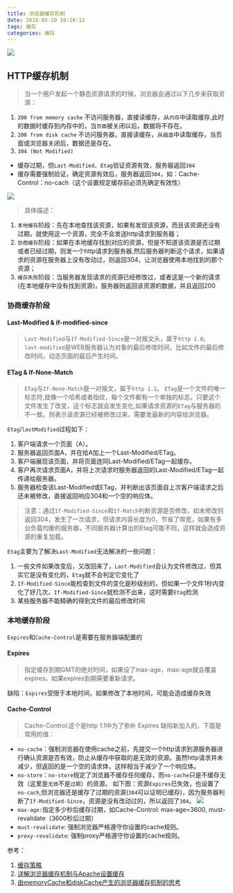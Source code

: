 ```yaml
---
title: 浏览器缓存机制
date: 2018-05-10 19:16:12
tags: 缓存
categories: 缓存
---
```

![](1.png)
## HTTP缓存机制
> 当一个用户发起一个静态资源请求的时候，浏览器会通过以下几步来获取资源：
1. `200 from memory cache`
不访问服务器，直接读缓存，从`内存`中读取缓存,此时的数据时缓存到内存中的，当`页面`被关闭以后，数据将不存在。
2. `200 from disk cache`
不访问服务器，直接读缓存，从`磁盘`中读取缓存，当页面或浏览器关闭后，数据还是存在。
3. `304 (Not Modified)`
* 缓存过期，但`Last-Modified`、`Etag`验证资源有效，服务器返回`304`
* 缓存需要强制验证，确定资源有效后，服务器返回`304`，如：Cache-Control：no-cach（这个设置规定缓存前必须先确定有效性）

![](3.png)
> 具体描述：
1. `本地缓存`阶段：先在本地查找该资源，如果有发现该资源，而且该资源还没有过期，就使用这一个资源，完全不会发送http请求到服务器；
2. `协商缓存`阶段：如果在本地缓存找到对应的资源，但是不知道该资源是否过期或者已经过期，则发一个http请求到服务器,然后服务器判断这个请求，如果请求的资源在服务器上没有改动过，则返回304，让浏览器使用本地找到的那个资源；
3. `缓存失败`阶段：当服务器发现请求的资源已经修改过，或者这是一个新的请求(在本地缓存中没有找到资源)，服务器则返回该资源的数据，并且返回200

### 协商缓存阶段
#### Last-Modified & if-modified-since
> `Last-Modified`与`If-Modified-Since`是一对报文头，属于`http 1.0`。
`last-modified`是WEB服务器认为对象的最后修改时间，比如文件的最后修改时间，动态页面的最后产生时间。
#### ETag & If-None-Match
> `ETag`与`If-None-Match`是一对报文，属于`http 1.1`。
`ETag`是一个文件的唯一标志符,就像一个哈希或者指纹，每个文件都有一个单独的标志，只要这个文件发生了改变，这个标志就会发生变化,如果请求资源的`ETag`与服务器的不一致，则表示该资源已经被修改过来，需要发最新的内容给浏览器。

`Etag`/`lastModified`过程如下：
1. 客户端请求一个页面（A）。
2. 服务器返回页面A，并在给A加上一个Last-Modified/ETag。
3. 客户端展现该页面，并将页面连同Last-Modified/ETag一起缓存。
4. 客户再次请求页面A，并将上次请求时服务器返回的Last-Modified/ETag一起传递给服务器。
5. 服务器检查该Last-Modified或ETag，并判断出该页面自上次客户端请求之后还未被修改，直接返回响应304和一个空的响应体。

> 注意：通过`If-Modified-Since`和`If-Match`判断资源是否修改，如未修改则返回304，发生了一次请求，但请求内容长度为0，节省了带宽，如果有多台负载均衡的服务器，不同服务器计算出的Etag可能不同，这样就会造成资源的重复加载。

`Etag`主要为了解决`Last-Modified`无法解决的一些问题：
1. 一些文件如果改变后，又改回来了，`Last-Modified`会认为文件修改过，但其实它是没有变化的，`Etag`就不会判定它变化了
2. `If-Modified-Since`能检查到文件的变化是秒级别的，但如果一个文件1秒内变化了好几次，`If-Modified-Since`就检测不出来，这时需要`Etag`检测
3. 某些服务器不能精确的得到文件的最后修改时间

### 本地缓存阶段
`Expires`和`Cache-Control`是需要在服务器端配置的
#### Expires
> 指定缓存到期GMT的绝对时间，如果设了max-age，max-age就会覆盖expires。如果expires到期需要重新请求。

缺陷：`Expires`受限于本地时间，如果修改了本地时间，可能会造成缓存失效

#### Cache-Control
> Cache-Control:这个是http 1.1中为了弥补 Expires 缺陷新加入的，下面是常用的值：
* `no-cache`：强制浏览器在使用cache之前，先提交一个http请求到源服务器进行确认资源是否有效，防止从缓存中获取的是无效的资源。虽然http请求并未减少，但返回的是一个空的请求体，这样相当于减少了一个响应体。
* `no-store`：`no-store`规定了浏览器不缓存任何缓存，而`no-cache`只是不缓存无效（这里是`无效`不是`过期`）的资源。
如下图：资源`Expires`已失效，也设置了`no-cach`,但浏览器还是缓存了过期的资源(`304`可以证明已缓存)，因为服务器判断了`If-Modified-Since`，资源是没有改动过的，所以返回了`304`。
![](2.png)
* `max-age:`指定多少秒后缓存过期，如Cache-Control: max-age=3600, must-revalidate（3600秒后过期）
* `must-revalidate`: 强制浏览器严格遵守你设置的cache规则。
* `proxy-revalidate`: 强制proxy严格遵守你设置的cache规则。



参考：
1. [缓存策略](http://imweb.io/topic/55c6f9bac222e3af6ce235b9)
2. [详解浏览器缓存机制与Apache设置缓存](https://www.cnblogs.com/sustudy/p/4874490.html)
3. [由memoryCache和diskCache产生的浏览器缓存机制的思考](https://segmentfault.com/a/1190000011286027)

